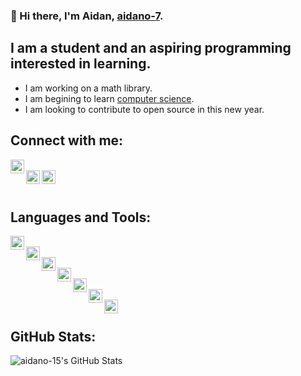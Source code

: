 ### 👋 Hi there, I'm Aidan, [aidano-7](https://github.com/aidano-7). 

## I am a student and an aspiring programming interested in learning.
- I am working on a math library.
- I am begining to learn [computer science](https://www.khanacademy.org/computing/ap-computer-science-principles).
- I am looking to contribute to open source in this new year.

## Connect with me:
[<img align="left" alt="aidano_10 | Instagram" width="22px" src="https://cdn.jsdelivr.net/npm/simple-icons@v3/icons/instagram.svg" />](https://www.instagram.com/aidano_10/)<br>
[<img align="left" alt="aidano_10 | Instagram" width="22px" src="https://cdn.jsdelivr.net/npm/simple-icons@3.13.0/icons/gmail.svg" />](mailto:aidanjohnosullivan@gmail.com)
[<img align="left" alt="aidano_10 | Instagram" width="22px" src="https://cdn.jsdelivr.net/npm/simple-icons@4.9.0/icons/dev-dot-to.svg" />](https://dev.to/aidano7)<br>
<br>
## Languages and Tools:
<img align="left" alt="aidano_10 | Instagram" width="22px" src="https://cdn.jsdelivr.net/npm/simple-icons@v3/icons/visualstudiocode.svg" /><br>
<img align="left" alt="aidano_10 | Instagram" width="22px" src="https://cdn.jsdelivr.net/npm/simple-icons@v3/icons/github.svg" /><br>
<img align="left" alt="aidano_10 | Instagram" width="22px" src="https://cdn.jsdelivr.net/npm/simple-icons@v3/icons/git.svg" /><br>
<img align="left" alt="aidano_10 | Instagram" width="22px" src="https://cdn.jsdelivr.net/npm/simple-icons@v3/icons/java.svg" /><br>
<img align="left" alt="aidano_10 | Instagram" width="22px" src="https://cdn.jsdelivr.net/npm/simple-icons@v3/icons/javascript.svg" /><br>
<img align="left" alt="aidano_10 | Instagram" width="22px" src="https://cdn.jsdelivr.net/npm/simple-icons@3.13.0/icons/python.svg" /><br>
<img align="left" alt="aidano_10 | Instagram" width="22px" src="https://cdn.jsdelivr.net/npm/simple-icons@3.13.0/icons/spotify.svg" /><br>

## GitHub Stats:
<img align="left" alt="aidano-15's GitHub Stats" src="https://github-readme-stats.codestackr.vercel.app/api?username=aidano-7&show_icons=true&hide_border=true" />
